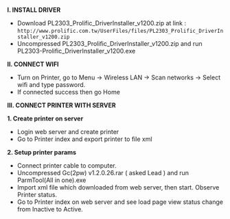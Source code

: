 **I. INSTALL DRIVER**
- Download PL2303_Prolific_DriverInstaller_v1200.zip at link : `http://www.prolific.com.tw/UserFiles/files/PL2303_Prolific_DriverInstaller_v1200.zip`
- Uncompressed PL2303_Prolific_DriverInstaller_v1200.zip and run PL2303-Prolific_DriverInstaller_v1200.exe 


**II. CONNECT WIFI**
- Turn on Printer, go to Menu -> Wireless LAN -> Scan networks -> Select wifi and type password.
- If connected success then go Home


**III. CONNECT PRINTER WITH SERVER**

**1. Create printer on server**
- Login web server and create printer
- Go to Printer index and export printer to file xml

**2. Setup printer params**
- Connect printer cable to computer.
- Uncompressed Gc(2pw) v1.2.0.26.rar ( asked Lead ) and run ParmTool(All in one).exe
- Import xml file which downloaded from web server, then start. Observe Printer status.
- Go to Printer index on web server and see load page view status change from Inactive to Active.

